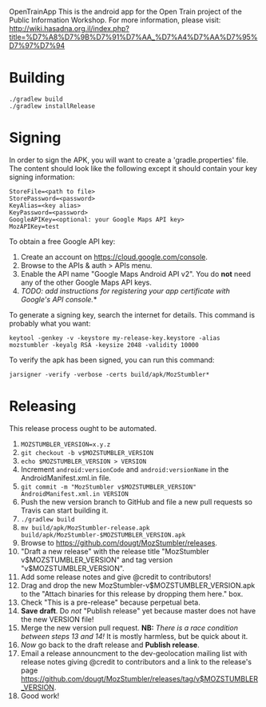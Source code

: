 OpenTrainApp
This is the android app for the Open Train project of the Public Information Workshop.
For more information, please visit:
http://wiki.hasadna.org.il/index.php?title=%D7%A8%D7%9B%D7%91%D7%AA_%D7%A4%D7%AA%D7%95%D7%97%D7%94

# Building #

```
./gradlew build
./gradlew installRelease
```

# Signing #

In order to sign the APK, you will want to create a 'gradle.properties' file.  The content should look like the following except it should contain your key signing
information:

```
StoreFile=<path to file>
StorePassword=<password>
KeyAlias=<key alias>
KeyPassword=<password>
GoogleAPIKey=<optional: your Google Maps API key>
MozAPIKey=test
```

To obtain a free Google API key:

1. Create an account on https://cloud.google.com/console.
2. Browse to the APIs & auth > APIs menu.
3. Enable the API name "Google Maps Android API v2". You do **not** need any of the other Google Maps API keys.
4. *TODO: add instructions for registering your app certificate with Google's API console.**

To generate a signing key, search the internet for details.  This command is probably what you want:

```
keytool -genkey -v -keystore my-release-key.keystore -alias mozstumbler -keyalg RSA -keysize 2048 -validity 10000
```

To verify the apk has been signed, you can run this command:

```
jarsigner -verify -verbose -certs build/apk/MozStumbler*
```

# Releasing #

This release process ought to be automated.

1. `MOZSTUMBLER_VERSION=x.y.z`
2. `git checkout -b v$MOZSTUMBLER_VERSION`
2. `echo $MOZSTUMBLER_VERSION > VERSION`
2. Increment `android:versionCode` and `android:versionName` in the AndroidManifest.xml.in file.
3. `git commit -m "MozStumbler v$MOZSTUMBLER_VERSION" AndroidManifest.xml.in VERSION`
4. Push the new version branch to GitHub and file a new pull requests so Travis can start building it.
5. `./gradlew build`
6. `mv build/apk/MozStumbler-release.apk build/apk/MozStumbler-$MOZSTUMBLER_VERSION.apk`
7. Browse to https://github.com/dougt/MozStumbler/releases.
8. "Draft a new release" with the release title "MozStumbler v$MOZSTUMBLER_VERSION" and tag version "v$MOZSTUMBLER_VERSION".
9. Add some release notes and give @credit to contributors!
10. Drag and drop the new MozStumbler-v$MOZSTUMBLER_VERSION.apk to the "Attach binaries for this release by dropping them here." box.
11. Check "This is a pre-release" because perpetual beta.
12. **Save draft**. Do *not* "Publish release" yet because master does not have the new VERSION file!
13. Merge the new version pull request. **NB:** *There is a race condition between steps 13 and 14!* It is mostly harmless, but be quick about it.
14. *Now* go back to the draft release and **Publish release**.
15. Email a release announcment to the dev-geolocation mailing list with release notes giving @credit to contributors and a link to the release's page https://github.com/dougt/MozStumbler/releases/tag/v$MOZSTUMBLER_VERSION.
16. Good work!
